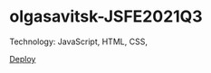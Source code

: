 # olgasavitsk-JSFE2021Q3
Technology:
JavaScript, HTML, CSS,

[Deploy](https://olgasavitsk-museum-2beabe.netlify.app)

